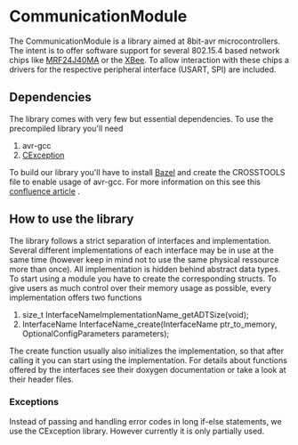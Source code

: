 # CommunicationModule
The CommunicationModule is a library aimed at 8bit-avr microcontrollers.
The intent is to offer software support for several 802.15.4 based network chips like [MRF24J40MA](https://www.microchip.com/wwwproducts/en/MRF24J40MA)
or the [XBee](https://www.digi.com/products/xbee-rf-solutions/2-4-ghz-modules/xbee-802-15-4#productsupport).
To allow interaction with these chips a drivers for the respective peripheral interface (USART, SPI) are included.

## Dependencies
The library comes with very few but essential dependencies.
To use the precompiled library you'll need
1. avr-gcc
2. [CException](https://github.com/ThrowTheSwitch/CException)

To build our library you'll have to install [Bazel](https://bazel.build) and
create the CROSSTOOLS file to enable usage of avr-gcc. For more information on this
see this [confluence article](http://confluence.es.uni-due.de:8090/pages/viewpage.action?pageId=23953429) .

## How to use the library
The library follows a strict separation of interfaces and implementation.
Several different implementations of each interface may be in use at the same time
(however keep in mind not to use the same physical ressource more than once).
All implementation is hidden behind abstract data types. To start using a module
you have to create the corresponding structs. To give users as much control over their memory usage as possible,
every implementation offers two functions

1. size_t InterfaceNameImplementationName_getADTSize(void);
2. InterfaceName InterfaceName_create(InterfaceName ptr_to_memory, OptionalConfigParameters parameters);

The create function usually also initializes the implementation, so that after
calling it you can start using the implementation.
For details about functions offered by the interfaces see their doxygen documentation
or take a look at their header files.

### Exceptions
Instead of passing and handling error codes in long if-else statements, we use
the CException library. However currently it is only partially used.